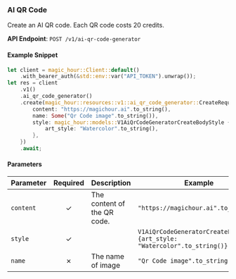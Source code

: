 
### AI QR Code <a name="create"></a>

Create an AI QR code. Each QR code costs 20 credits.

**API Endpoint**: `POST /v1/ai-qr-code-generator`

#### Example Snippet

```rust
let client = magic_hour::Client::default()
    .with_bearer_auth(&std::env::var("API_TOKEN").unwrap());
let res = client
    .v1()
    .ai_qr_code_generator()
    .create(magic_hour::resources::v1::ai_qr_code_generator::CreateRequest {
        content: "https://magichour.ai".to_string(),
        name: Some("Qr Code image".to_string()),
        style: magic_hour::models::V1AiQrCodeGeneratorCreateBodyStyle {
            art_style: "Watercolor".to_string(),
        },
    })
    .await;
```

#### Parameters

| Parameter | Required | Description | Example |
|-----------|:--------:|-------------|--------|
| `content` | ✓ | The content of the QR code. | `"https://magichour.ai".to_string()` |
| `style` | ✓ |  | `V1AiQrCodeGeneratorCreateBodyStyle {art_style: "Watercolor".to_string()}` |
| `name` | ✗ | The name of image | `"Qr Code image".to_string()` |

